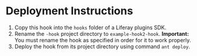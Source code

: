 # Deployment Instructions

1. Copy this hook into the `hooks` folder of a Liferay plugins SDK.
2. Rename the `-hook` project directory to `example-hook2-hook`. **Important:** 
You must rename the hook as specified in order for it to work properly.
3. Deploy the hook from its project directory using command `ant deploy`.
